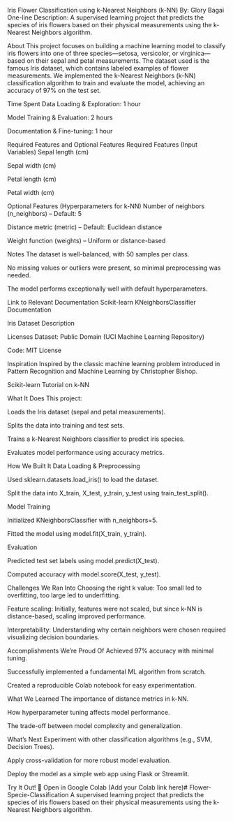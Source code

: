 Iris Flower Classification using k-Nearest Neighbors (k-NN)
By: Glory Bagai
One-line Description: A supervised learning project that predicts the species of iris flowers based on their physical measurements using the k-Nearest Neighbors algorithm.

About
This project focuses on building a machine learning model to classify iris flowers into one of three species—setosa, versicolor, or virginica—based on their sepal and petal measurements. The dataset used is the famous Iris dataset, which contains labeled examples of flower measurements. We implemented the k-Nearest Neighbors (k-NN) classification algorithm to train and evaluate the model, achieving an accuracy of 97% on the test set.

Time Spent
Data Loading & Exploration: 1 hour

Model Training & Evaluation: 2 hours

Documentation & Fine-tuning: 1 hour

Required Features and Optional Features
Required Features (Input Variables)
Sepal length (cm)

Sepal width (cm)

Petal length (cm)

Petal width (cm)

Optional Features (Hyperparameters for k-NN)
Number of neighbors (n_neighbors) – Default: 5

Distance metric (metric) – Default: Euclidean distance

Weight function (weights) – Uniform or distance-based

Notes
The dataset is well-balanced, with 50 samples per class.

No missing values or outliers were present, so minimal preprocessing was needed.

The model performs exceptionally well with default hyperparameters.

Link to Relevant Documentation
Scikit-learn KNeighborsClassifier Documentation

Iris Dataset Description

Licenses
Dataset: Public Domain (UCI Machine Learning Repository)

Code: MIT License

Inspiration
Inspired by the classic machine learning problem introduced in Pattern Recognition and Machine Learning by Christopher Bishop.

Scikit-learn Tutorial on k-NN

What It Does
This project:

Loads the Iris dataset (sepal and petal measurements).

Splits the data into training and test sets.

Trains a k-Nearest Neighbors classifier to predict iris species.

Evaluates model performance using accuracy metrics.

How We Built It
Data Loading & Preprocessing

Used sklearn.datasets.load_iris() to load the dataset.

Split the data into X_train, X_test, y_train, y_test using train_test_split().

Model Training

Initialized KNeighborsClassifier with n_neighbors=5.

Fitted the model using model.fit(X_train, y_train).

Evaluation

Predicted test set labels using model.predict(X_test).

Computed accuracy with model.score(X_test, y_test).

Challenges We Ran Into
Choosing the right k value: Too small led to overfitting, too large led to underfitting.

Feature scaling: Initially, features were not scaled, but since k-NN is distance-based, scaling improved performance.

Interpretability: Understanding why certain neighbors were chosen required visualizing decision boundaries.

Accomplishments We’re Proud Of
Achieved 97% accuracy with minimal tuning.

Successfully implemented a fundamental ML algorithm from scratch.

Created a reproducible Colab notebook for easy experimentation.

What We Learned
The importance of distance metrics in k-NN.

How hyperparameter tuning affects model performance.

The trade-off between model complexity and generalization.

What’s Next
Experiment with other classification algorithms (e.g., SVM, Decision Trees).

Apply cross-validation for more robust model evaluation.

Deploy the model as a simple web app using Flask or Streamlit.

Try It Out!
🔗 Open in Google Colab (Add your Colab link here)# Flower-Specie-Classification
A supervised learning project that predicts the species of iris flowers based on their physical measurements using the k-Nearest Neighbors algorithm.
